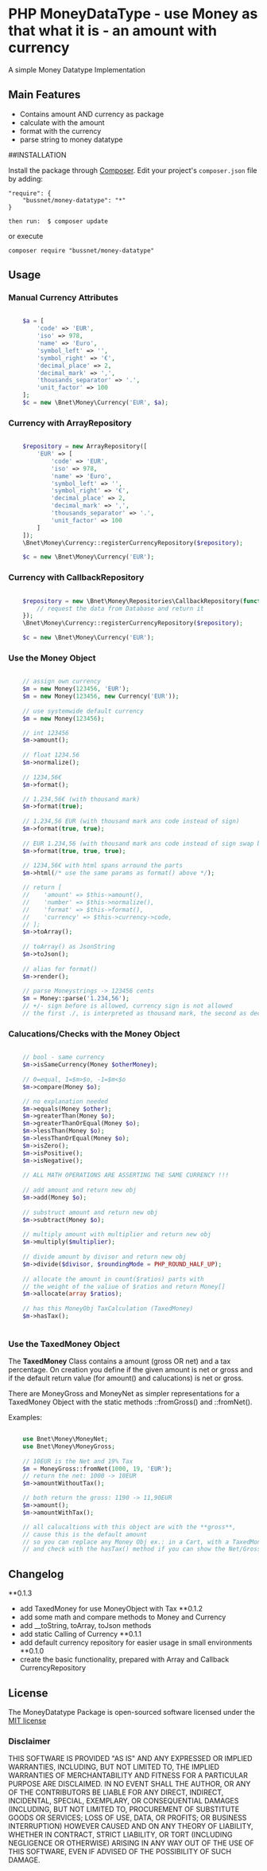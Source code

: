 # PHP MoneyDataType - use Money as that what it is - an amount with currency

A simple Money Datatype Implementation

## Main Features

* Contains amount AND currency as package
* calculate with the amount
* format with the currency
* parse string to money datatype


##INSTALLATION

Install the package through [Composer](http://getcomposer.org/). Edit your project's `composer.json` file by adding:

	"require": {
		"bussnet/money-datatype": "*"
	}

	then run:  $ composer update

or execute

    composer require "bussnet/money-datatype"

## Usage

### Manual Currency Attributes 
```php

	$a = [
		'code' => 'EUR',
		'iso' => 978,
		'name' => 'Euro',
		'symbol_left' => '',
		'symbol_right' => '€',
		'decimal_place' => 2,
		'decimal_mark' => ',',
		'thousands_separator' => '.',
		'unit_factor' => 100
	];
	$c = new \Bnet\Money\Currency('EUR', $a);

```

### Currency with ArrayRepository 
```php

	$repository = new ArrayRepository([
		'EUR' => [
			'code' => 'EUR',
			'iso' => 978,
			'name' => 'Euro',
			'symbol_left' => '',
			'symbol_right' => '€',
			'decimal_place' => 2,
			'decimal_mark' => ',',
			'thousands_separator' => '.',
			'unit_factor' => 100
		]
	]);
	\Bnet\Money\Currency::registerCurrencyRepository($repository);

	$c = new \Bnet\Money\Currency('EUR');

```

### Currency with CallbackRepository 
```php

	$repository = new \Bnet\Money\Repositories\CallbackRepository(function($code) {
		// request the data from Database and return it 
	});
	\Bnet\Money\Currency::registerCurrencyRepository($repository);

	$c = new \Bnet\Money\Currency('EUR');

```

### Use the Money Object 
```php

	// assign own currency
	$m = new Money(123456, 'EUR');
	$m = new Money(123456, new Currency('EUR'));
	
	// use systemwide default currency
	$m = new Money(123456);

	// int 123456
	$m->amount();
	
	// float 1234.56
	$m->normalize();
	
	// 1234,56€
	$m->format();

	// 1.234,56€ (with thousand mark)
	$m->format(true);
	
	// 1.234,56 EUR (with thousand mark ans code instead of sign)
	$m->format(true, true);
	
	// EUR 1.234,56 (with thousand mark ans code instead of sign swap before/after part)
	$m->format(true, true, true);
	
	// 1234,56€ with html spans arround the parts
	$m->html(/* use the same params as format() above */);

	// return [
    // 	  'amount' => $this->amount(),
    // 	  'number' => $this->normalize(),
    // 	  'format' => $this->format(),
    // 	  'currency' => $this->currency->code,
    // ];
    $m->toArray();
	
	// toArray() as JsonString
	$m->toJson();
		
	// alias for format()
	$m->render();
	
	// parse Moneystrings -> 123456 cents
	$m = Money::parse('1.234,56');
	// +/- sign before is allowed, currency sign is not allowed
	// the first ./, is interpreted as thousand mark, the second as decimal makr - more than two are not allowed

```

### Calucations/Checks with the Money Object 
```php

	// bool - same currency
	$m->isSameCurrency(Money $otherMoney);
	
	// 0=equal, 1=$m>$o, -1=$m<$o
	$m->compare(Money $o);

	// no explanation needed
	$m->equals(Money $other);
	$m->greaterThan(Money $o);
	$m->greaterThanOrEqual(Money $o);
	$m->lessThan(Money $o);
	$m->lessThanOrEqual(Money $o);
	$m->isZero();
	$m->isPositive();
	$m->isNegative();
	
	// ALL MATH OPERATIONS ARE ASSERTING THE SAME CURRENCY !!!
	
	// add amount and return new obj
	$m->add(Money $o);
	
	// substruct amount and return new obj
	$m->subtract(Money $o);
	
	// multiply amount with multiplier and return new obj
	$m->multiply($multiplier);
	
	// divide amount by divisor and return new obj
	$m->divide($divisor, $roundingMode = PHP_ROUND_HALF_UP);
	
	// allocate the amount in count($ratios) parts with 
	// the weight of the valiue of $ratios and return Money[]
	$m->allocate(array $ratios);
		
	// has this MoneyObj TaxCalculation (TaxedMoney)
	$m->hasTax();
	
```


### Use the TaxedMoney Object
 
The **TaxedMoney** Class contains a amount (gross OR net) and a tax percentage.
On creation you define if the given amount is net or gross and if the default return value
(for amount() and calucations) is net or gross.

There are MoneyGross and MoneyNet as simpler representations for a TaxedMoney Object
with the static methods ::fromGross() and ::fromNet().

Examples:
```php

	use Bnet\Money\MoneyNet;
	use Bnet\Money\MoneyGross;
	
	// 10EUR is the Net and 19% Tax
	$m = MoneyGross::fromNet(1000, 19, 'EUR');
	// return the net: 1000 -> 10EUR
	$m->amountWithoutTax();

	// both return the gross: 1190 -> 11,90EUR
	$m->amount();
	$m->amountWithTax();

	// all calucaltions with this object are with the **gross**,
	// cause this is the default amount
	// so you can replace any Money Obj ex.: in a Cart, with a TaxedMoneyObj
	// and check with the hasTax() method if you can show the Net/Gross

```

## Changelog

**0.1.3
- add TaxedMoney for use MoneyObject with Tax 
**0.1.2
- add some math and compare methods to Money and Currency
- add __toString, toArray, toJson methods
- add static Calling of Currency
**0.1.1
- add default currency repository for easier usage in small environments
**0.1.0
- create the basic functionality, prepared with Array and Callback CurrencyRepository

## License

The MoneyDatatype Package is open-sourced software licensed under the [MIT license](http://opensource.org/licenses/MIT)

### Disclaimer

THIS SOFTWARE IS PROVIDED "AS IS" AND ANY EXPRESSED OR IMPLIED WARRANTIES, INCLUDING, BUT NOT LIMITED TO, THE IMPLIED WARRANTIES OF MERCHANTABILITY AND FITNESS FOR A PARTICULAR PURPOSE ARE DISCLAIMED. IN NO EVENT SHALL THE AUTHOR, OR ANY OF THE CONTRIBUTORS BE LIABLE FOR ANY DIRECT, INDIRECT, INCIDENTAL, SPECIAL, EXEMPLARY, OR CONSEQUENTIAL DAMAGES (INCLUDING, BUT NOT LIMITED TO, PROCUREMENT OF SUBSTITUTE GOODS OR SERVICES; LOSS OF USE, DATA, OR PROFITS; OR BUSINESS INTERRUPTION) HOWEVER CAUSED AND ON ANY THEORY OF LIABILITY, WHETHER IN CONTRACT, STRICT LIABILITY, OR TORT (INCLUDING NEGLIGENCE OR OTHERWISE) ARISING IN ANY WAY OUT OF THE USE OF THIS SOFTWARE, EVEN IF ADVISED OF THE POSSIBILITY OF SUCH DAMAGE.
